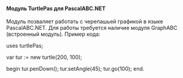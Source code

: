 #### Модуль TurtlePas для PascalABC.NET

Модуль позваляет работать с черепашьей графикой в языке PascalABC.NET. Для работы требуется наличие модуля GraphABC (встроенный модуль). Пример кода:

uses turtlePas;

var tur := new turtle(200, 100);

begin
  tur.penDown();
  tur.setAngle(45);
  tur.go(100);
end. 
